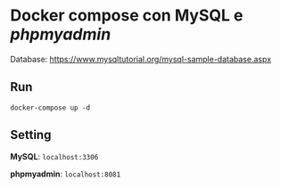 # Docker compose con MySQL e *phpmyadmin*

Database: https://www.mysqltutorial.org/mysql-sample-database.aspx

## Run
```
docker-compose up -d
```

## Setting
**MySQL**: ```localhost:3306```

**phpmyadmin**: ```localhost:8081```